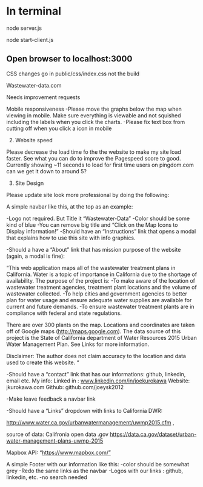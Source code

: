 # In terminal 

node server.js

node start-client.js 

## Open browser to localhost:3000

CSS changes go in public/css/index.css not the build 

Wastewater-data.com

Needs improvement requests

Mobile responsiveness
	-Please move the graphs below the map when viewing in mobile.  Make sure    everything is viewable and not squished including the labels when you click the charts.
-Please fix text box from cutting off when you click a icon in mobile

 


2. Website speed

Please decrease the load time fo the the website to make my site load faster. See what you can do to improve the Pagespeed score to good. Currently showing ~11 seconds to load for first time users on pingdom.com can we get it down to around 5? 


3. Site Design

Please update site look more professional by doing the following:

A simple navbar like this,  at the top as an example: 

-Logo not required. But Title it “Wastewater-Data”
-Color should be some kind of blue 
-You can remove big title and “Click on the Map Icons to Display information!”
-Should have an “Instructions” link that opens a modal that explains how to use this site with info graphics. 

-Should a have a “About” link that has mission purpose of the website (again, a  modal is fine):

“This web application maps all of the wastewater treatment plans in California. Water is a topic of importance in California due to the shortage of availability. The purpose of the project is:
-To make aware of the location of wastewater treatment agencies, treatment plant locations and the volume of wastewater collected.
-To help cities and government agencies to better plan for water usage and ensure adequate water supplies are available for current and future demands.
-To ensure wastewater treatment plants are in compliance with federal and state regulations. 
	
There are over 300 plants on the map. Locations and coordinates are taken off of Google maps (http://maps.google.com). The data source of this project is the State of California department of Water Resources 2015 Urban Water Management Plan. See Links for more information.

Disclaimer: The author does not claim accuracy to the location and data used to create this website. “

-Should have a “contact” link that has our informations: github, linkedin, email etc. 
My info: 
Linked in : www.linkedin.com/in/joekurokawa
Website: jkurokawa.com
Github: github.com/joeysk2012

-Make leave feedback a navbar link

-Should have a “Links” dropdown with links to California DWR: 

http://www.water.ca.gov/urbanwatermanagement/uwmp2015.cfm , 

source of data: Califronia open data .gov  https://data.ca.gov/dataset/urban-water-management-plans-uwmp-2015

Mapbox API: “https://www.mapbox.com/”

A simple Footer with our information like this: 
-color should be somewhat grey
-Redo the same links as the navbar
-Logos with our links : github, linkedin, etc.
-no search needed
